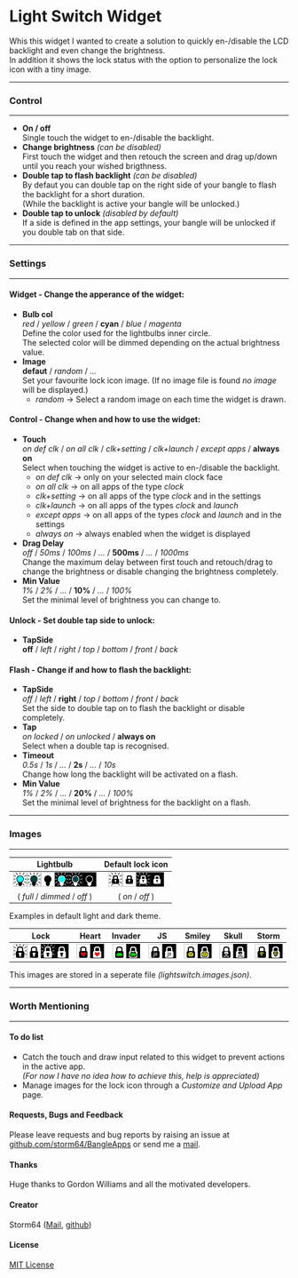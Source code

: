 # Light Switch Widget

Whis this widget I wanted to create a solution to quickly en-/disable the LCD backlight and even change the brightness.  
In addition it shows the lock status with the option to personalize the lock icon with a tiny image.

---
### Control
---
* __On / off__  
  Single touch the widget to en-/disable the backlight.
* __Change brightness__ _(can be disabled)_  
  First touch the widget and then retouch the screen and drag up/down until you reach your wished brigthness.
* __Double tap to flash backlight__ _(can be disabled)_  
  By defaut you can double tap on the right side of your bangle to flash the backlight for a short duration.  
  (While the backlight is active your bangle will be unlocked.)
* __Double tap to unlock__ _(disabled by default)_  
  If a side is defined in the app settings, your bangle will be unlocked if you double tab on that side.

---
### Settings
---
#### Widget - Change the apperance of the widget:
* __Bulb col__  
  _red_ / _yellow_ / _green_ / __cyan__ / _blue_ / _magenta_  
  Define the color used for the lightbulbs inner circle.  
  The selected color will be dimmed depending on the actual brightness value.
* __Image__  
  __defaut__ / _random_ / _..._  
  Set your favourite lock icon image. (If no image file is found _no image_ will be displayed.)
    * _random_ -> Select a random image on each time the widget is drawn.

#### Control - Change when and how to use the widget:
* __Touch__  
  _on def clk_ / _on all clk_ / _clk+setting_ / _clk+launch_ / _except apps_ / __always on__  
  Select when touching the widget is active to en-/disable the backlight.
    * _on def clk_ -> only on your selected main clock face
    * _on all clk_ -> on all apps of the type _clock_
    * _clk+setting_ -> on all apps of the type _clock_ and in the settings
    * _clk+launch_ -> on all apps of the types _clock_ and _launch_
    * _except apps_ -> on all apps of the types _clock_ and _launch_ and in the settings
    * _always on_ -> always enabled when the widget is displayed
* __Drag Delay__  
  _off_ / _50ms_ / _100ms_ / _..._ / __500ms__ / _..._ / _1000ms_  
  Change the maximum delay between first touch and retouch/drag to change the brightness or disable changing the brightness completely.
* __Min Value__  
  _1%_ / _2%_ / _..._ / __10%__ / _..._ / _100%_  
  Set the minimal level of brightness you can change to.

#### Unlock - Set double tap side to unlock:
* __TapSide__  
  __off__ / _left_ / _right_ / _top_ / _bottom_ / _front_ / _back_

#### Flash - Change if and how to flash the backlight:
* __TapSide__  
  _off_ / _left_ / __right__ / _top_ / _bottom_ / _front_ / _back_  
  Set the side to double tap on to flash the backlight or disable completely.
* __Tap__  
  _on locked_ / _on unlocked_ / __always on__  
  Select when a double tap is recognised.
* __Timeout__  
  _0.5s_ / _1s_ / _..._ / __2s__ / _..._ / _10s_  
  Change how long the backlight will be activated on a flash.
* __Min Value__  
  _1%_ / _2%_ / _..._ / __20%__ / _..._ / _100%_  
  Set the minimal level of brightness for the backlight on a flash.

---
### Images
---

|           Lightbulb           |    Default lock icon    |
|:-----------------------------:|:-----------------------:|
|   ![](images/lightbulb.png)   | ![](images/default.png) |
| ( _full_ / _dimmed_ / _off_ ) |    ( _on_ / _off_ )     |

Examples in default light and dark theme.

| Lock | Heart | Invader | JS | Smiley | Skull | Storm | 
|:----:|:-----:|:-------:|:--:|:------:|:-----:|:-----:|
| ![](images/image_lock.png) | ![](images/image_heart.png) | ![](images/image_invader.png) | ![](images/image_js.png) | ![](images/image_smiley.png) | ![](images/image_skull.png) | ![](images/image_storm.png) |

This images are stored in a seperate file _(lightswitch.images.json)_.

---
### Worth Mentioning
---
#### To do list
* Catch the touch and draw input related to this widget to prevent actions in the active app.  
  _(For now I have no idea how to achieve this, help is appreciated)_
* Manage images for the lock icon through a _Customize and Upload App_ page.

#### Requests, Bugs and Feedback
Please leave requests and bug reports by raising an issue at [github.com/storm64/BangleApps](https://github.com/storm64/BangleApps) or send me a [mail](mailto:banglejs@storm64.de).

#### Thanks
Huge thanks to Gordon Williams and all the motivated developers.

#### Creator
Storm64 ([Mail](mailto:banglejs@storm64.de), [github](https://github.com/storm64))

#### License
[MIT License](LICENSE)
